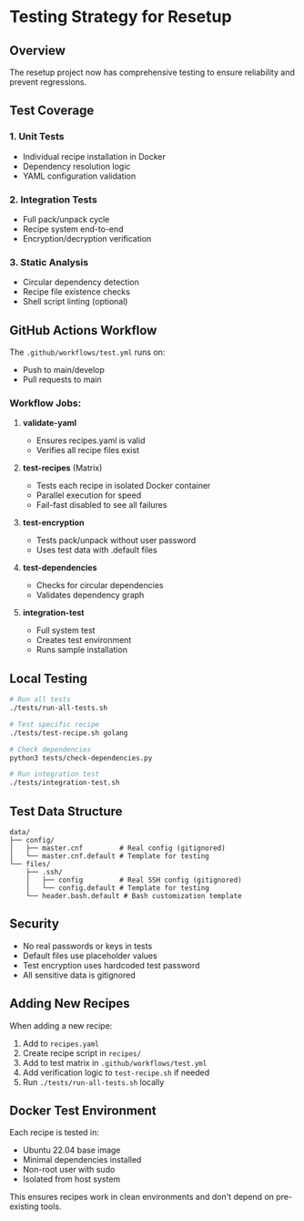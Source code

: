 # Testing Strategy for Resetup

## Overview

The resetup project now has comprehensive testing to ensure reliability and prevent regressions.

## Test Coverage

### 1. **Unit Tests**
- Individual recipe installation in Docker
- Dependency resolution logic
- YAML configuration validation

### 2. **Integration Tests**
- Full pack/unpack cycle
- Recipe system end-to-end
- Encryption/decryption verification

### 3. **Static Analysis**
- Circular dependency detection
- Recipe file existence checks
- Shell script linting (optional)

## GitHub Actions Workflow

The `.github/workflows/test.yml` runs on:
- Push to main/develop
- Pull requests to main

### Workflow Jobs:

1. **validate-yaml**
   - Ensures recipes.yaml is valid
   - Verifies all recipe files exist

2. **test-recipes** (Matrix)
   - Tests each recipe in isolated Docker container
   - Parallel execution for speed
   - Fail-fast disabled to see all failures

3. **test-encryption**
   - Tests pack/unpack without user password
   - Uses test data with .default files

4. **test-dependencies**
   - Checks for circular dependencies
   - Validates dependency graph

5. **integration-test**
   - Full system test
   - Creates test environment
   - Runs sample installation

## Local Testing

```bash
# Run all tests
./tests/run-all-tests.sh

# Test specific recipe
./tests/test-recipe.sh golang

# Check dependencies
python3 tests/check-dependencies.py

# Run integration test
./tests/integration-test.sh
```

## Test Data Structure

```
data/
├── config/
│   ├── master.cnf         # Real config (gitignored)
│   └── master.cnf.default # Template for testing
└── files/
    ├── .ssh/
    │   ├── config         # Real SSH config (gitignored)
    │   └── config.default # Template for testing
    └── header.bash.default # Bash customization template
```

## Security

- No real passwords or keys in tests
- Default files use placeholder values
- Test encryption uses hardcoded test password
- All sensitive data is gitignored

## Adding New Recipes

When adding a new recipe:

1. Add to `recipes.yaml`
2. Create recipe script in `recipes/`
3. Add to test matrix in `.github/workflows/test.yml`
4. Add verification logic to `test-recipe.sh` if needed
5. Run `./tests/run-all-tests.sh` locally

## Docker Test Environment

Each recipe is tested in:
- Ubuntu 22.04 base image
- Minimal dependencies installed
- Non-root user with sudo
- Isolated from host system

This ensures recipes work in clean environments and don't depend on pre-existing tools.